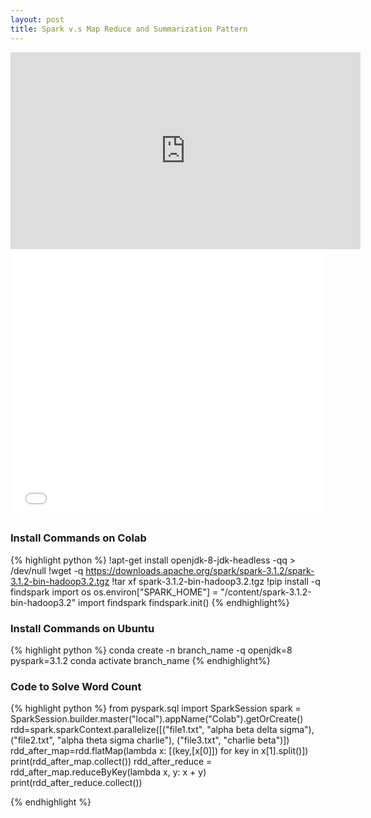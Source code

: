 ```yaml
---
layout: post
title: Spark v.s Map Reduce and Summarization Pattern
---
```


<iframe width="560" height="315" src="https://www.youtube.com/embed/5KVJBklxqWM" frameborder="0" allow="autoplay; encrypted-media" allowfullscreen></iframe>
<iframe src="//player.bilibili.com/player.html?aid=632825380&bvid=BV1Qb4y117yf&cid=401761966&page=1&danmaku=0" scrolling="no" border="0" frameborder="no" framespacing="0" allowfullscreen="true"   style="width: 640px; height: 430px; max-width: 100%"> </iframe>

### Install Commands on Colab
{% highlight python %}
!apt-get install openjdk-8-jdk-headless -qq > /dev/null
!wget -q https://downloads.apache.org/spark/spark-3.1.2/spark-3.1.2-bin-hadoop3.2.tgz
!tar xf spark-3.1.2-bin-hadoop3.2.tgz
!pip install -q findspark
import os
os.environ["SPARK_HOME"] = "/content/spark-3.1.2-bin-hadoop3.2"
import findspark
findspark.init()
{% endhighlight%}

### Install Commands on Ubuntu
{% highlight python %}
conda create -n branch_name -q openjdk=8 pyspark=3.1.2
conda activate branch_name
{% endhighlight%}

### Code to Solve Word Count
{% highlight python %}
from pyspark.sql import SparkSession
spark = SparkSession.builder.master("local").appName("Colab").getOrCreate()
rdd=spark.sparkContext.parallelize([("file1.txt", "alpha beta delta sigma"),("file2.txt", "alpha theta sigma charlie"), ("file3.txt", "charlie beta")])
rdd_after_map=rdd.flatMap(lambda x: [(key,[x[0]]) for key in x[1].split()])
print(rdd_after_map.collect())
rdd_after_reduce = rdd_after_map.reduceByKey(lambda x, y: x + y)
print(rdd_after_reduce.collect())

{% endhighlight %}
